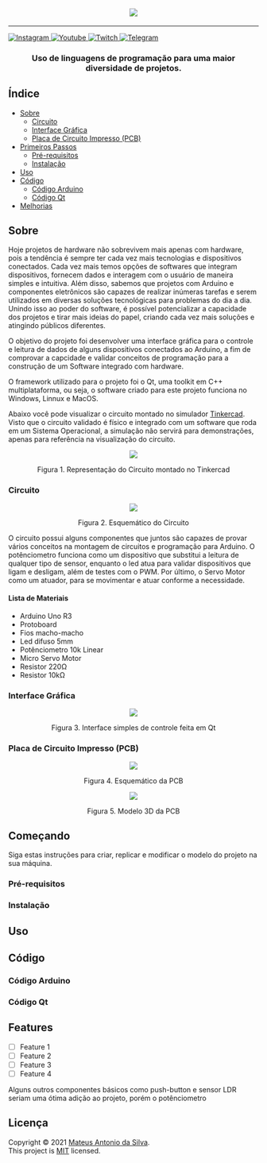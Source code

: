 <h1 align="center">
  <img src="images/header-animation.gif">
</h1>

---

<!-- 
[![Linkedin Badge](https://img.shields.io/badge/-Mateus%20Antonio-0282d0?style=flat-square&logo=Linkedin&logoColor=white&link=https://www.linkedin.com/in/mateus-antonio-robotica/)](https://www.linkedin.com/in/mateus-antonio-robotica/)

[![Instagram Badge](https://img.shields.io/badge/Instagram-E4405F?style=for-the-badge&logo=instagram&logoColor=white)](instagram.com/bittoin_)
[![Youtube Badge](  https://img.shields.io/badge/YouTube-FF0000?style=for-the-badge&logo=youtube&logoColor=white)](https://www.youtube.com/channel/UCnkVhwxeXeJvUZx6BJ5Wa2Q)
[![Twitch Badge](https://img.shields.io/badge/Twitch-9146FF?style=for-the-badge&logo=twitch&logoColor=white)](twitch.tv/bittoin)
[![Telegram Badge](https://img.shields.io/badge/Telegram-2CA5E0?style=for-the-badge&logo=telegram&logoColor=white)](t.me/bittoin)
-->

<a href="https://instagram.com/bittoin_">
<img border="0" alt="Instagram" src="https://img.shields.io/badge/Instagram-E4405F?style=for-the-badge&logo=instagram&logoColor=white">
</a>

<a href="https://www.youtube.com/channel/UCnkVhwxeXeJvUZx6BJ5Wa2Q">
<img border="0" alt="Youtube" src="https://img.shields.io/badge/YouTube-FF0000?style=for-the-badge&logo=youtube&logoColor=white">
</a>

<a href="https://www.twitch.tv/bittoin">
<img border="0" alt="Twitch" src="https://img.shields.io/badge/Twitch-9146FF?style=for-the-badge&logo=twitch&logoColor=white">
</a>

<a href="https://t.me/bittoin">
<img border="0" alt="Telegram" src="https://img.shields.io/badge/Telegram-2CA5E0?style=for-the-badge&logo=telegram&logoColor=white">
</a>

<h3 align="center">
  Uso de linguagens de programação para uma maior diversidade de projetos.
</h3>

## Índice

+ [Sobre](#sobre)
  + [Circuito](#circuito)
  + [Interface Gráfica](#interface-grafica)
  + [Placa de Circuito Impresso (PCB)](#pcb)
+ [Primeiros Passos](#comecando)
  + [Pré-requisitos](#pre_req)
  + [Instalação](#instalacao)
+ [Uso](#uso)
+ [Código](#codigo)
  + [Código Arduino](#codigo-arduino)
  + [Código Qt](#codigo-qt)
+ [Melhorias](#todo)

<h2 id="sobre">Sobre</h2>

Hoje projetos de hardware não sobrevivem mais apenas com hardware, pois a tendência é sempre ter cada vez mais tecnologias e dispositivos conectados. Cada vez mais temos opções de softwares que integram dispositivos, fornecem dados e interagem com o usuário de maneira simples e intuitiva. Além disso, sabemos que projetos com Arduino e componentes eletrônicos são capazes de realizar inúmeras tarefas e serem utilizados em diversas soluções tecnológicas para problemas do dia a dia. Unindo isso ao poder do software, é possível potencializar a capacidade dos projetos e tirar mais ideias do papel, criando cada vez mais soluções e atingindo públicos diferentes.

O objetivo do projeto foi desenvolver uma interface gráfica para o controle e leitura de dados de alguns dispositivos conectados ao Arduino, a fim de comprovar a capcidade e validar conceitos de programação para a construção de um Software integrado com hardware.

O framework utilizado para o projeto foi o Qt, uma toolkit em C++ multiplataforma, ou seja, o software criado para este projeto funciona no Windows, Linnux e MacOS.

Abaixo você pode visualizar o circuito montado no simulador [Tinkercad](https://www.tinkercad.com/). Visto que o circuito validado é físico e integrado com um software que roda em um Sistema Operacional, a simulação não servirá para demonstrações, apenas para referência na visualização do circuito.

<div align='center'>
    <img src="images/circuit.png">
    <p>Figura 1. Representação do Circuito montado no Tinkercad</p>
</div>

<h3 id="circuito">Circuito</h3>

<div align='center'>
    <img src="images/esquematico-pcb.png">
    <p>Figura 2. Esquemático do Circuito</p>
</div>

O circuito possui alguns componentes que juntos são capazes de provar vários conceitos na montagem de circuitos e programação para Arduino. O potênciometro funciona como um dispositivo que substitui a leitura de qualquer tipo de sensor, enquanto o led atua para validar dispositivos que ligam e desligam, além de testes com o PWM. Por último, o Servo Motor como um atuador, para se movimentar e atuar conforme a necessidade.

<h4 id="materiais">Lista de Materiais</h4>

+ Arduino Uno R3
+ Protoboard
+ Fios macho-macho
+ Led difuso 5mm
+ Potênciometro 10k Linear
+ Micro Servo Motor
+ Resistor 220Ω
+ Resistor 10kΩ

<h3 id="interface-grafica">Interface Gráfica</h3>

<div align='center'>
    <img src="images/tela-app.png">
    <p>Figura 3. Interface simples de controle feita em Qt</p>
</div>

<h3 id="pcb">Placa de Circuito Impresso (PCB)</h3>

<div align='center'>
    <img src="images/pcb.png">
    <p>Figura 4. Esquemático da PCB</p>
</div>

<div align='center'>
    <img src="images/demo-pcb.gif">
    <p>Figura 5. Modelo 3D da PCB</p>
</div>

<h2 id="comecando">Começando</h2>

Siga estas instruções para criar, replicar e modificar o modelo do projeto na sua máquina. 

<h3 id='pre_req'>Pré-requisitos</h3>

<h3 id='instalacao'>Instalação</h3>

<h2 id="uso">Uso</h2>

<h2 id="codigo">Código</h2>

<h3 id='codigo-arduino'>Código Arduino</h3>

<h3 id='codigo-qt'>Código Qt</h3>

<h2 id='todo'>Features</h2>

+ [ ] Feature 1
+ [ ] Feature 2
+ [ ] Feature 3
+ [ ] Feature 4

Alguns outros componentes básicos como push-button e sensor LDR seriam uma ótima adição ao projeto, porém o potênciometro



## Licença

Copyright © 2021 [Mateus Antonio da Silva](https://github.com/bittoin).<br />
This project is [MIT](https://github.com/bittoin/Qt-GUI-for-Arduino/blob/main/LICENSE) licensed.